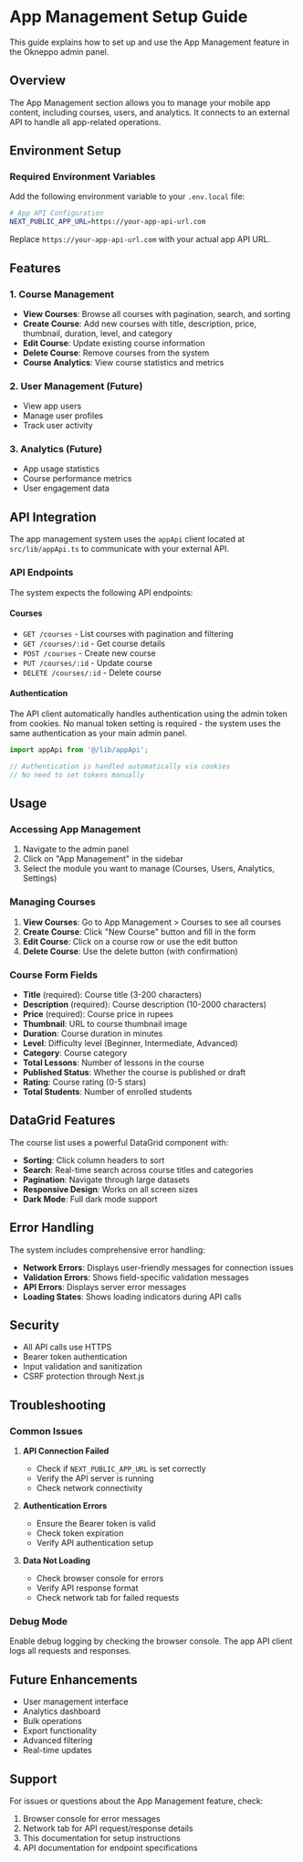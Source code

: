 # App Management Setup Guide

This guide explains how to set up and use the App Management feature in the Okneppo admin panel.

## Overview

The App Management section allows you to manage your mobile app content, including courses, users, and analytics. It connects to an external API to handle all app-related operations.

## Environment Setup

### Required Environment Variables

Add the following environment variable to your `.env.local` file:

```bash
# App API Configuration
NEXT_PUBLIC_APP_URL=https://your-app-api-url.com
```

Replace `https://your-app-api-url.com` with your actual app API URL.

## Features

### 1. Course Management

- **View Courses**: Browse all courses with pagination, search, and sorting
- **Create Course**: Add new courses with title, description, price, thumbnail, duration, level, and category
- **Edit Course**: Update existing course information
- **Delete Course**: Remove courses from the system
- **Course Analytics**: View course statistics and metrics

### 2. User Management (Future)

- View app users
- Manage user profiles
- Track user activity

### 3. Analytics (Future)

- App usage statistics
- Course performance metrics
- User engagement data

## API Integration

The app management system uses the `appApi` client located at `src/lib/appApi.ts` to communicate with your external API.

### API Endpoints

The system expects the following API endpoints:

#### Courses
- `GET /courses` - List courses with pagination and filtering
- `GET /courses/:id` - Get course details
- `POST /courses` - Create new course
- `PUT /courses/:id` - Update course
- `DELETE /courses/:id` - Delete course

#### Authentication
The API client automatically handles authentication using the admin token from cookies. No manual token setting is required - the system uses the same authentication as your main admin panel.

```typescript
import appApi from '@/lib/appApi';

// Authentication is handled automatically via cookies
// No need to set tokens manually
```

## Usage

### Accessing App Management

1. Navigate to the admin panel
2. Click on "App Management" in the sidebar
3. Select the module you want to manage (Courses, Users, Analytics, Settings)

### Managing Courses

1. **View Courses**: Go to App Management > Courses to see all courses
2. **Create Course**: Click "New Course" button and fill in the form
3. **Edit Course**: Click on a course row or use the edit button
4. **Delete Course**: Use the delete button (with confirmation)

### Course Form Fields

- **Title** (required): Course title (3-200 characters)
- **Description** (required): Course description (10-2000 characters)
- **Price** (required): Course price in rupees
- **Thumbnail**: URL to course thumbnail image
- **Duration**: Course duration in minutes
- **Level**: Difficulty level (Beginner, Intermediate, Advanced)
- **Category**: Course category
- **Total Lessons**: Number of lessons in the course
- **Published Status**: Whether the course is published or draft
- **Rating**: Course rating (0-5 stars)
- **Total Students**: Number of enrolled students

## DataGrid Features

The course list uses a powerful DataGrid component with:

- **Sorting**: Click column headers to sort
- **Search**: Real-time search across course titles and categories
- **Pagination**: Navigate through large datasets
- **Responsive Design**: Works on all screen sizes
- **Dark Mode**: Full dark mode support

## Error Handling

The system includes comprehensive error handling:

- **Network Errors**: Displays user-friendly messages for connection issues
- **Validation Errors**: Shows field-specific validation messages
- **API Errors**: Displays server error messages
- **Loading States**: Shows loading indicators during API calls

## Security

- All API calls use HTTPS
- Bearer token authentication
- Input validation and sanitization
- CSRF protection through Next.js

## Troubleshooting

### Common Issues

1. **API Connection Failed**
   - Check if `NEXT_PUBLIC_APP_URL` is set correctly
   - Verify the API server is running
   - Check network connectivity

2. **Authentication Errors**
   - Ensure the Bearer token is valid
   - Check token expiration
   - Verify API authentication setup

3. **Data Not Loading**
   - Check browser console for errors
   - Verify API response format
   - Check network tab for failed requests

### Debug Mode

Enable debug logging by checking the browser console. The app API client logs all requests and responses.

## Future Enhancements

- User management interface
- Analytics dashboard
- Bulk operations
- Export functionality
- Advanced filtering
- Real-time updates

## Support

For issues or questions about the App Management feature, check:

1. Browser console for error messages
2. Network tab for API request/response details
3. This documentation for setup instructions
4. API documentation for endpoint specifications
